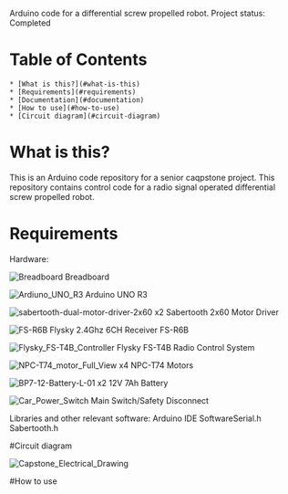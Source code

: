
Arduino code for a differential screw propelled robot.
Project status: Completed

# Table of Contents
	* [What is this?](#what-is-this)
	* [Requirements](#requirements)
	* [Documentation](#documentation)
	* [How to use](#how-to-use)
 	* [Circuit diagram](#circuit-diagram)


# What is this?

This is an Arduino code repository for a senior caqpstone project.
This repository contains control code for a radio signal operated differential screw propelled robot.


# Requirements
Hardware:

![Breadboard](https://github.com/user-attachments/assets/56048ae5-0013-4689-81e0-5894da09029c)
Breadboard


![Ardiuno_UNO_R3](https://github.com/user-attachments/assets/38bf10d0-282f-4b21-bcc5-ca4662f35030)
Arduino UNO R3


![sabertooth-dual-motor-driver-2x60](https://github.com/user-attachments/assets/5f982361-ae40-401e-bb0c-395d4b446ce8)
x2 Sabertooth 2x60 Motor Driver


![FS-R6B](https://github.com/user-attachments/assets/6162b76d-3ced-4bd5-b7e2-dc728a722814)
Flysky 2.4Ghz 6CH Receiver FS-R6B


![Flysky_FS-T4B_Controller](https://github.com/user-attachments/assets/78846e7e-d90b-4b25-b51e-ec44ed76673a)
Flysky FS-T4B Radio Control System


![NPC-T74_motor_Full_View](https://github.com/user-attachments/assets/e7f28302-7157-49df-9f1b-effe365766ba)
x4 NPC-T74 Motors


![BP7-12-Battery-L-01](https://github.com/user-attachments/assets/bc6a9c38-b1e8-424a-b984-0114de5c8163)
x2 12V 7Ah Battery


![Car_Power_Switch](https://github.com/user-attachments/assets/6a683eb7-a880-4c27-abb4-9aa802242677)
Main Switch/Safety Disconnect

Libraries and other relevant software:
Arduino IDE
SoftwareSerial.h
Sabertooth.h


#Circuit diagram

![Capstone_Electrical_Drawing](https://github.com/user-attachments/assets/bed44a00-397c-41af-8213-7c594f8cf8ab)


#How to use



